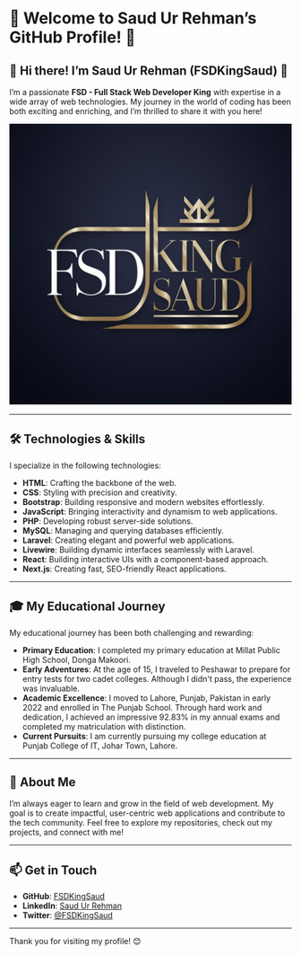 # 🌟 Welcome to Saud Ur Rehman’s GitHub Profile! 🌟

## 👋 Hi there! I’m Saud Ur Rehman (FSDKingSaud) 👋

I’m a passionate **FSD - Full Stack Web Developer King** with expertise in a wide array of web technologies. My journey in the world of coding has been both exciting and enriching, and I’m thrilled to share it with you here!

<img src="https://raw.githubusercontent.com/FSDKingSaud/FSDKingSaud/refs/heads/main/fsd%20log.jpg" height="500" width="1000"/>

---

## 🛠️ Technologies & Skills

I specialize in the following technologies:

- **HTML**: Crafting the backbone of the web.
- **CSS**: Styling with precision and creativity.
- **Bootstrap**: Building responsive and modern websites effortlessly.
- **JavaScript**: Bringing interactivity and dynamism to web applications.
- **PHP**: Developing robust server-side solutions.
- **MySQL**: Managing and querying databases efficiently.
- **Laravel**: Creating elegant and powerful web applications.
- **Livewire**: Building dynamic interfaces seamlessly with Laravel.
- **React**: Building interactive UIs with a component-based approach.
- **Next.js**: Creating fast, SEO-friendly React applications.

---

## 🎓 My Educational Journey

My educational journey has been both challenging and rewarding:

- **Primary Education**: I completed my primary education at Millat Public High School, Donga Makoori.
- **Early Adventures**: At the age of 15, I traveled to Peshawar to prepare for entry tests for two cadet colleges. Although I didn't pass, the experience was invaluable.
- **Academic Excellence**: I moved to Lahore, Punjab, Pakistan in early 2022 and enrolled in The Punjab School. Through hard work and dedication, I achieved an impressive 92.83% in my annual exams and completed my matriculation with distinction.
- **Current Pursuits**: I am currently pursuing my college education at Punjab College of IT, Johar Town, Lahore.

---

## 🌟 About Me

I’m always eager to learn and grow in the field of web development. My goal is to create impactful, user-centric web applications and contribute to the tech community. Feel free to explore my repositories, check out my projects, and connect with me!

---

## 📫 Get in Touch

- **GitHub**: [FSDKingSaud](https://github.com/FSDKingSaud)
- **LinkedIn**: [Saud Ur Rehman](https://www.linkedin.com/in/saud-ur-rehman)
- **Twitter**: [@FSDKingSaud](https://twitter.com/FSDKingSaud)

---

Thank you for visiting my profile! 😊
